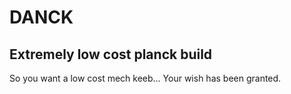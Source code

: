 # DANCK
Extremely low cost planck build
---
So you want a low cost mech keeb...
Your wish has been granted.